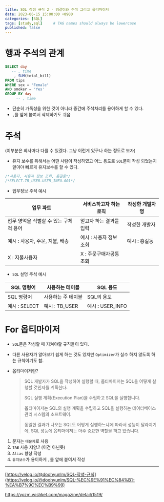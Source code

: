 ```yaml
---
title: SQL 작성 규칙 2 - 헹갈이와 주석 그리고 옵티마이저
date: 2023-06-15 15:00:00 +0900
categories: [SQL]
tags: [study,sql]     # TAG names should always be lowercase
published: false
---
```

# 행과 주석의 관계

```sql
SELECT day
   -- , time
    , SUM(total_bill)
FROM tips
WHERE sex = 'Female'
AND smoker = 'Yes'
GROUP BY day
     -- , time
```

- 단순히 가독성을 위한 것이 아니라 중간에 주석처리를 용이하게 할 수 있다.
- `,`를 앞에 붙여서 삭제하기도 쉬움

# 주석

(이부분은 회사마다 다를 수 있겠다. 그냥 이런게 있구나 하는 정도로 보자)

- 유지 보수를 위해서는 어떤 사람이 작성하였고 어느 용도로 `SQL`문이 작성 되었는지 알아야 빠르게 유지보수를 할 수 있다.

```java
/*사용자, 사용자 정보 조회, 홍길동*/
/*SELECT.TB_USER.USER_INFO.001*/
```

- 업무정보 주석 예시

| 업무 파트 | 서비스하고자 하는 로직 | 작성한 개발자 명 |
| --- | --- | --- |
| 업무 영억을 식별할 수 있는 구체적 용어 | 얻고자 하는 결과를 입력 | 작성한 개발자 |
| 예시 : 사용자, 주문, 지불, 배송 | 예시 : 사용자 정보 조회 | 예시 : 홍길동 |
| X : 지불사용자 | X : 주문구매자공통조회 |  |
- `SQL` 설명 주석 예시

| SQL 명렁어 | 사용하는 테이블 | SQL 용도 |
| --- | --- | --- |
| SQL 명령어 | 사용하는 주 테이블 | SQL의 용도 |
| 예시 : SELECT | 예시 : TB_USER | 예시 : USER_INFO |

# For 옵티마이저

- `SQL`문은 작성할 때 지켜야할 규칙들이 있다.
- 다른 사용자가 알아보기 쉽게 하는 것도 있지만 `Optimizer`가 실수 하지 않도록 하는 규칙이기도 함.
- 옵티마이저란?
    
    > SQL 개발자가 SQL을 작성하여 실행할 때, 옵티마이저는 SQL을 어떻게 실행할 것인지를 계획한다.
    > 
    > 
    > SQL 실행 계획(Execution Plan)을 수립하고 SQL을 실행합니다.
    > 
    > 옵티마이저는 SQL의 실행 계획을 수립하고 SQL을 실행하는 데이터베이스 관리 시스템의 소프트웨어.
    > 
    > 동일한 결과가 나오는 SQL도 어떻게 실행하느냐에 따라서 성능이 달라지기에, SQL 성능에 옵티마이저는 아주 중요한 역할을 하고 있습니다.
    > 

1. 문자는 `대문자`로 사용
2. `TAB` 사용 지양.? (이건 아닌듯)
3. `Alias` 항상 작성
4. `유지보수`가 용이하게 `,`를 앞에 붙여서 작성

---

[https://velog.io/@doohyunlm/SQL-작성-규칙](https://velog.io/@doohyunlm/SQL-%EC%9E%91%EC%84%B1-%EA%B7%9C%EC%B9%99)

https://yozm.wishket.com/magazine/detail/1519/